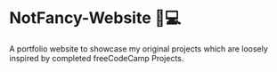 # NotFancy-Website 🎀💻
A portfolio website to showcase my original projects which are loosely inspired by completed freeCodeCamp Projects.
